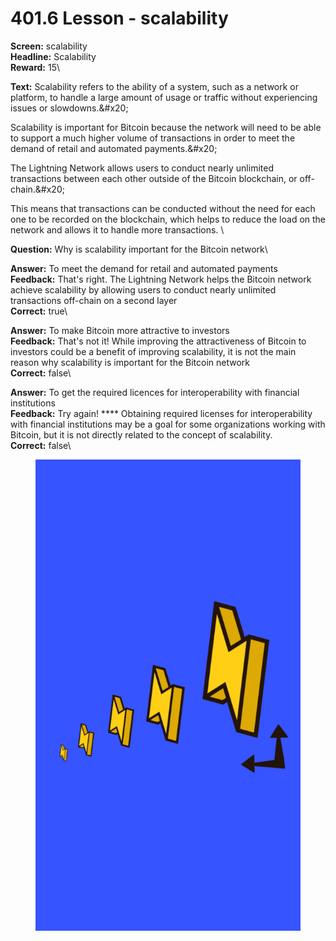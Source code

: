 # 401.6 Lesson - scalability

**Screen:** scalability\
**Headline:** Scalability\
**Reward:** 15\

**Text:** Scalability refers to the ability of a system, such as a network or platform, to handle a large amount of usage or traffic without experiencing issues or slowdowns.&amp;#x20;

Scalability is important for Bitcoin because the network will need to be able to support a much higher volume of transactions in order to meet the demand of retail and automated payments.&amp;#x20;

The Lightning Network allows users to conduct nearly unlimited transactions between each other outside of the Bitcoin blockchain, or off-chain.&amp;#x20;

This means that transactions can be conducted without the need for each one to be recorded on the blockchain, which helps to reduce the load on the network and allows it to handle more transactions.
\

**Question:** Why is scalability important for the Bitcoin network\

**Answer:** To meet the demand for retail and automated payments\
**Feedback:** That&#x27;s right. The Lightning Network helps the Bitcoin network achieve scalability by allowing users to conduct nearly unlimited transactions off-chain on a second layer\
**Correct:** true\

**Answer:** To make Bitcoin more attractive to investors\
**Feedback:** That&#x27;s not it! While improving the attractiveness of Bitcoin to investors could be a benefit of improving scalability, it is not the main reason why scalability is important for the Bitcoin network\
**Correct:** false\

**Answer:** To get the required licences for interoperability with financial institutions\
**Feedback:** Try again! **** Obtaining required licenses for interoperability with financial institutions may be a goal for some organizations working with Bitcoin, but it is not directly related to the concept of scalability.\
**Correct:** false\


<figure><img src="../.gitbook/assets/401-06.png" alt=""><figcaption></figcaption></figure>

